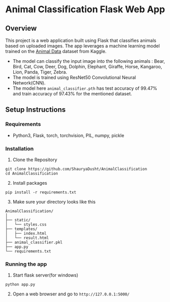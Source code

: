 # Animal Classification Flask Web App

## Overview
This project is a web application built using Flask that classifies animals based on uploaded images. The app leverages a machine learning model trained on the [Animal Data](https://www.kaggle.com/datasets/likhon148/animal-data) dataset from Kaggle. 
* The model can classify the input image into the following animals : Bear, Bird, Cat, Cow, Deer, Dog, Dolphin, Elephant, Giraffe, Horse, Kangaroo, Lion, Panda, Tiger, Zebra.
* The model is trained using ResNet50 Convolutional Neural Network(CNN).
* The model here `animal_classifier.pth` has test accuracy of 99.47% and train accuracy of 97.43% for the mentioned dataset.

## Setup Instructions
### Requirements
* Python3, Flask, torch, torchvision, PIL, numpy, pickle

### Installation
1. Clone the Repository 
```
git clone https://github.com/ShauryaDusht/AnimalClassification
cd AnimalClassification
```
2. Install packages
```
pip install -r requirements.txt
```
3. Make sure your directory looks like this
```
AnimalClassification/
│
├── static/
│   └── styles.css
├── templates/
│   ├── index.html
│   └── result.html
├── animal_classifier.pkl
├── app.py
└── requirements.txt
```

### Running the app
1. Start flask server(for windows)
```
python app.py
```
2. Open a web browser and go to
```http://127.0.0.1:5000/```
